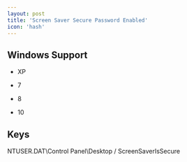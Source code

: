 ```yaml
---
layout: post
title: 'Screen Saver Secure Password Enabled'
icon: 'hash'
---
```


## Windows Support

- XP

- 7

- 8

- 10



## Keys

NTUSER.DAT\Control Panel\Desktop / ScreenSaverIsSecure

